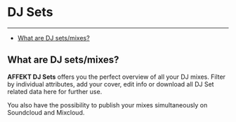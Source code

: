 # DJ Sets

---

- [What are DJ sets/mixes?](#what-are-dj-sets-mixes)

<a name="what-are-dj-sets-mixes"></a>
## What are DJ sets/mixes?

**AFFEKT DJ Sets** offers you the perfect overview of all your DJ mixes. Filter by individual attributes, add your cover, edit info or download all DJ Set related data here for further use. 

You also have the possibility to publish your mixes simultaneously on Soundcloud and Mixcloud.      













